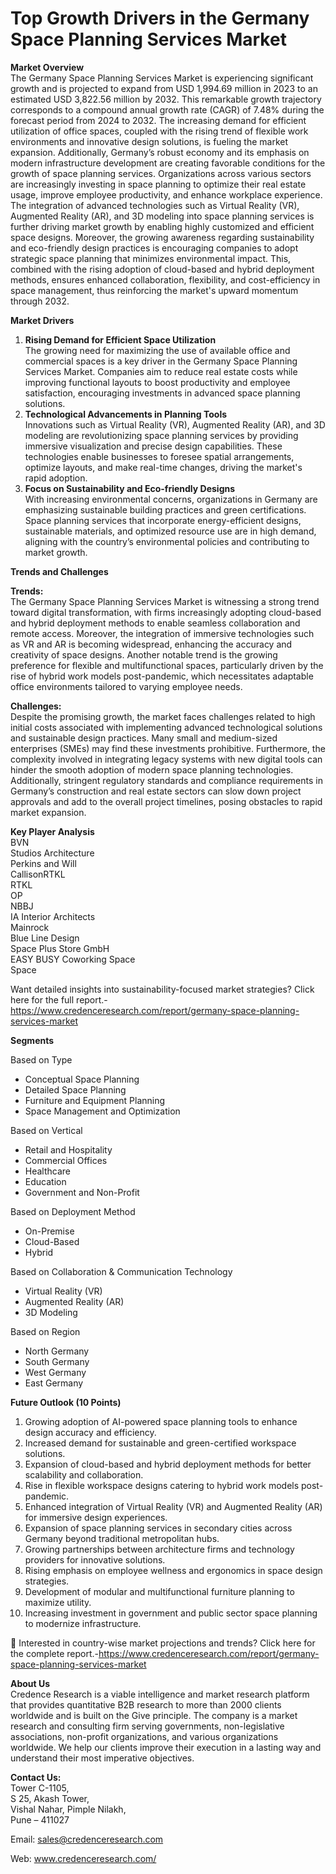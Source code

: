 # Top Growth Drivers in the Germany Space Planning Services Market


<p><strong>Market Overview</strong><br /> The Germany Space Planning Services Market is experiencing significant growth and is projected to expand from USD 1,994.69 million in 2023 to an estimated USD 3,822.56 million by 2032. This remarkable growth trajectory corresponds to a compound annual growth rate (CAGR) of 7.48% during the forecast period from 2024 to 2032. The increasing demand for efficient utilization of office spaces, coupled with the rising trend of flexible work environments and innovative design solutions, is fueling the market expansion. Additionally, Germany&rsquo;s robust economy and its emphasis on modern infrastructure development are creating favorable conditions for the growth of space planning services. Organizations across various sectors are increasingly investing in space planning to optimize their real estate usage, improve employee productivity, and enhance workplace experience. The integration of advanced technologies such as Virtual Reality (VR), Augmented Reality (AR), and 3D modeling into space planning services is further driving market growth by enabling highly customized and efficient space designs. Moreover, the growing awareness regarding sustainability and eco-friendly design practices is encouraging companies to adopt strategic space planning that minimizes environmental impact. This, combined with the rising adoption of cloud-based and hybrid deployment methods, ensures enhanced collaboration, flexibility, and cost-efficiency in space management, thus reinforcing the market's upward momentum through 2032.</p>
<p><strong>Market Drivers</strong></p>
<ol>
<li><strong>Rising Demand for Efficient Space Utilization</strong><br /> The growing need for maximizing the use of available office and commercial spaces is a key driver in the Germany Space Planning Services Market. Companies aim to reduce real estate costs while improving functional layouts to boost productivity and employee satisfaction, encouraging investments in advanced space planning solutions.</li>
<li><strong>Technological Advancements in Planning Tools</strong><br /> Innovations such as Virtual Reality (VR), Augmented Reality (AR), and 3D modeling are revolutionizing space planning services by providing immersive visualization and precise design capabilities. These technologies enable businesses to foresee spatial arrangements, optimize layouts, and make real-time changes, driving the market's rapid adoption.</li>
<li><strong>Focus on Sustainability and Eco-friendly Designs</strong><br /> With increasing environmental concerns, organizations in Germany are emphasizing sustainable building practices and green certifications. Space planning services that incorporate energy-efficient designs, sustainable materials, and optimized resource use are in high demand, aligning with the country&rsquo;s environmental policies and contributing to market growth.</li>
</ol>
<p><strong>Trends and Challenges</strong></p>
<p><strong>Trends:</strong><br /> The Germany Space Planning Services Market is witnessing a strong trend toward digital transformation, with firms increasingly adopting cloud-based and hybrid deployment methods to enable seamless collaboration and remote access. Moreover, the integration of immersive technologies such as VR and AR is becoming widespread, enhancing the accuracy and creativity of space designs. Another notable trend is the growing preference for flexible and multifunctional spaces, particularly driven by the rise of hybrid work models post-pandemic, which necessitates adaptable office environments tailored to varying employee needs.</p>
<p><strong>Challenges:</strong><br /> Despite the promising growth, the market faces challenges related to high initial costs associated with implementing advanced technological solutions and sustainable design practices. Many small and medium-sized enterprises (SMEs) may find these investments prohibitive. Furthermore, the complexity involved in integrating legacy systems with new digital tools can hinder the smooth adoption of modern space planning technologies. Additionally, stringent regulatory standards and compliance requirements in Germany&rsquo;s construction and real estate sectors can slow down project approvals and add to the overall project timelines, posing obstacles to rapid market expansion.</p>
<p><strong>Key Player Analysis</strong><br /> BVN<br /> Studios Architecture<br /> Perkins and Will<br /> CallisonRTKL<br /> RTKL<br /> OP<br /> NBBJ<br /> IA Interior Architects<br /> Mainrock<br /> Blue Line Design<br /> Space Plus Store GmbH<br /> EASY BUSY Coworking Space<br /> Space</p>
<p>Want detailed insights into sustainability-focused market strategies? Click here for the full report.-<a href="https://www.credenceresearch.com/report/germany-space-planning-services-market">https://www.credenceresearch.com/report/germany-space-planning-services-market</a></p>
<p><strong>Segments</strong></p>
<p>Based on Type</p>
<ul>
<li>Conceptual Space Planning</li>
<li>Detailed Space Planning</li>
<li>Furniture and Equipment Planning</li>
<li>Space Management and Optimization</li>
</ul>
<p>Based on Vertical</p>
<ul>
<li>Retail and Hospitality</li>
<li>Commercial Offices</li>
<li>Healthcare</li>
<li>Education</li>
<li>Government and Non-Profit</li>
</ul>
<p>Based on Deployment Method</p>
<ul>
<li>On-Premise</li>
<li>Cloud-Based</li>
<li>Hybrid</li>
</ul>
<p>Based on Collaboration &amp; Communication Technology</p>
<ul>
<li>Virtual Reality (VR)</li>
<li>Augmented Reality (AR)</li>
<li>3D Modeling</li>
</ul>
<p>Based on Region</p>
<ul>
<li>North Germany</li>
<li>South Germany</li>
<li>West Germany</li>
<li>East Germany</li>
</ul>
<p><strong>Future Outlook (10 Points)</strong></p>
<ol>
<li>Growing adoption of AI-powered space planning tools to enhance design accuracy and efficiency.</li>
<li>Increased demand for sustainable and green-certified workspace solutions.</li>
<li>Expansion of cloud-based and hybrid deployment methods for better scalability and collaboration.</li>
<li>Rise in flexible workspace designs catering to hybrid work models post-pandemic.</li>
<li>Enhanced integration of Virtual Reality (VR) and Augmented Reality (AR) for immersive design experiences.</li>
<li>Expansion of space planning services in secondary cities across Germany beyond traditional metropolitan hubs.</li>
<li>Growing partnerships between architecture firms and technology providers for innovative solutions.</li>
<li>Rising emphasis on employee wellness and ergonomics in space design strategies.</li>
<li>Development of modular and multifunctional furniture planning to maximize utility.</li>
<li>Increasing investment in government and public sector space planning to modernize infrastructure.</li>
</ol>
<p>📌 Interested in country-wise market projections and trends? Click here for the complete report.-<a href="https://www.credenceresearch.com/report/germany-space-planning-services-market">https://www.credenceresearch.com/report/germany-space-planning-services-market</a></p>
<p><strong>About Us</strong><br /> Credence Research is a viable intelligence and market research platform that provides quantitative B2B research to more than 2000 clients worldwide and is built on the Give principle. The company is a market research and consulting firm serving governments, non-legislative associations, non-profit organizations, and various organizations worldwide. We help our clients improve their execution in a lasting way and understand their most imperative objectives.</p>
<p><strong>Contact Us:</strong><br /> Tower C-1105,<br /> S 25, Akash Tower,<br /> Vishal Nahar, Pimple Nilakh,<br /> Pune &ndash; 411027</p>
<p>Email: <a href="mailto:sales@credenceresearch.com">sales@credenceresearch.com</a></p>
<p>Web: <a href="http://www.credenceresearch.com/">www.credenceresearch.com/</a></p>
